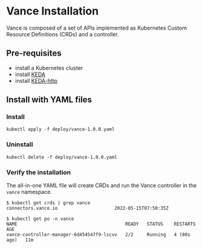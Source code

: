 # Vance Installation

Vance is composed of a set of APIs implemented as Kubernetes Custom Resource Definitions (CRDs) and a controller.

## Pre-requisites

- install a Kubernetes cluster
- install [KEDA](https://keda.sh/docs/2.7/deploy/)
- install [KEDA-http](https://github.com/kedacore/http-add-on/blob/main/docs/install.md)

## Install with YAML files

### Install

```
kubectl apply -f deploy/vance-1.0.0.yaml
```

### Uninstall

```
kubectl delete -f deploy/vance-1.0.0.yaml
```

### Verify the installation

The all-in-one YAML file will create CRDs and run the Vance controller in the `vance` namespace.

```
$ kubectl get crds | grep vance
connectors.vance.io                     2022-05-15T07:50:35Z
```

```
$ kubectl get po -n vance
NAME                                        READY   STATUS    RESTARTS      AGE
vance-controller-manager-6d454547f9-lscvv   2/2     Running   4 (80s ago)   11m
```

